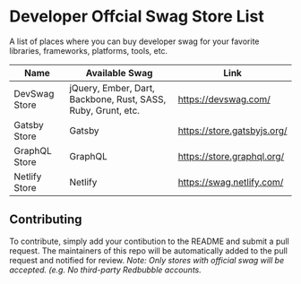 # Developer Offcial Swag Store List
A list of places where you can buy developer swag for your favorite libraries, frameworks, platforms, tools, etc.


| Name                    | Available Swag                                                     | Link                                      |
|-------------------------|--------------------------------------------------------------------|-------------------------------------------|
| DevSwag Store           | jQuery, Ember, Dart, Backbone, Rust, SASS, Ruby, Grunt, etc.       | https://devswag.com/                      |
| Gatsby Store            | Gatsby                                                             | https://store.gatsbyjs.org/               |
| GraphQL Store           | GraphQL                                                            | https://store.graphql.org/                |
| Netlify Store           | Netlify        	                                                   | https://swag.netlify.com/                 |


## Contributing
To contribute, simply add your contibution to the README and submit a pull request. The maintainers of this repo will be automatically added to the pull request and notified for review.
*Note: Only stores with official swag will be accepted. (e.g. No third-party Redbubble accounts.*
